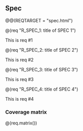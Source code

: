 ## Spec

@@(REQTARGET = "spec.html")

@(req "R_SPEC_1: title of SPEC 1")

This is req #1

@(req "R_SPEC_2: title of SPEC 2")

This is req #2

@(req "R_SPEC_3: title of SPEC 3")

This is req #3

@(req "R_SPEC_4: title of SPEC 4")

This is req #4

### Coverage matrix

@(req.matrix())
